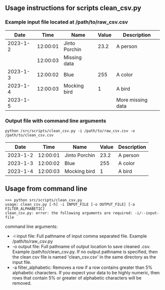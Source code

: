 ## Usage instructions for scripts clean_csv.py

### Example input file located at /path/to/raw_csv.csv  

|Date     |Time     |Name         |Value  |Description |
|---------|---------|-------------|-------|------------|
|2023-1-2 |12:00:01 |Jinto Porchin|23.2   |A person    |
|         |12:00:03 |Missing data |       |            |
|2023-1-3 |12:00:02 |Blue         |255    |A color     |
|2023-1-4 |12:00:03 |Mocking bird |1      |A bird      |
|2023-1-5 |         |             |       |More missing data |

### Output file with command line arguments 
`python /src/scripts/clean_csv.py -i /path/to/raw_csv.csv -o /path/to/clean_csv.csv`

|Date     |Time     |Name         |Value  |Description |
|---------|---------|-------------|-------|------------|
|2023-1-2 |12:00:01 |Jinto Porchin|23.2   |A person    |
|2023-1-3 |12:00:02 |Blue         |255    |A color     |
|2023-1-4 |12:00:03 |Mocking bird |1      |A bird      |

## Usage from command line
```
>>> python src/scripts/clean_csv.py
usage: clean_csv.py [-h] -i INPUT_FILE [-o OUTPUT_FILE] [-a FILTER_ALPHABETIC]
clean_csv.py: error: the following arguments are required: -i/--input-file
```
command line arguments:  
* -i input file: Full pathname of input comma separated file. Example /path/to/raw_csv.py
* -o output file: Full pathname of output location to save cleaned .csv. Example /path/to/clean_csv.py. If no output pathname is specified, then the clean csv file is named 'clean_csv.csv' in the same directory as the input file.
* -a filter_alphabetic: Removes a row if a row contains greater than 5% alphabetic characters. If you expect your data to be highly numeric, then rows that contain 5% or greater of alphabetic characters will be removed.